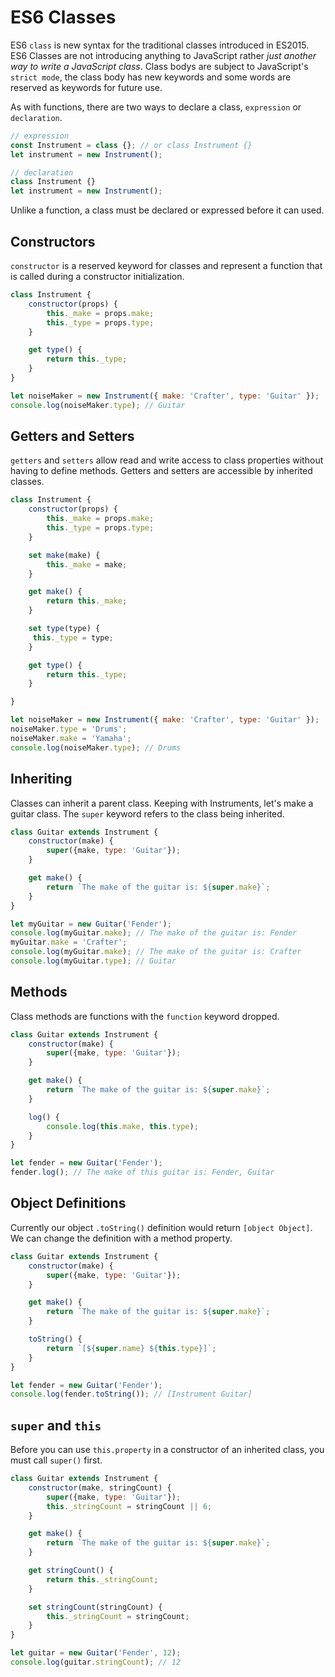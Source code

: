 # ES6 Classes

ES6 `class` is new syntax for the traditional classes introduced in ES2015. 
ES6 Classes are not introducing anything to JavaScript rather _just another way 
to write a JavaScript class_. Class bodys are subject to JavaScript's
`strict mode`, the class body has new keywords and some words are 
reserved as keywords for future use.

As with functions, there are two ways to declare a class, `expression` or 
`declaration`. 

```js
// expression
const Instrument = class {}; // or class Instrument {}
let instrument = new Instrument();

// declaration
class Instrument {}
let instrument = new Instrument();
```

Unlike a function, a class must be declared or expressed before it can used.

## Constructors

`constructor` is a reserved keyword for classes and represent a function that
is called during a constructor initialization.

```js
class Instrument {
	constructor(props) {
		this._make = props.make;
		this._type = props.type;
	}

	get type() {
		return this._type;
	}
}

let noiseMaker = new Instrument({ make: 'Crafter', type: 'Guitar' });
console.log(noiseMaker.type); // Guitar
```
## Getters and Setters

`getters` and `setters` allow read and write access to class properties without 
having to define methods. Getters and setters are accessible by inherited 
classes.

```js
class Instrument {
	constructor(props) {
		this._make = props.make;
		this._type = props.type;
	}

	set make(make) {
		this._make = make;
	}

	get make() {
		return this._make;
	}

	set type(type) {
	 this._type = type;
	}

	get type() {
		return this._type;
	}

}

let noiseMaker = new Instrument({ make: 'Crafter', type: 'Guitar' });
noiseMaker.type = 'Drums';
noiseMaker.make = 'Yamaha';
console.log(noiseMaker.type); // Drums
```

## Inheriting

Classes can inherit a parent class. Keeping with Instruments, let's make a 
guitar class. The `super` keyword refers to the class being inherited.

```js
class Guitar extends Instrument {
	constructor(make) {
		super({make, type: 'Guitar'});
	}

	get make() {
		return `The make of the guitar is: ${super.make}`;
	}
}

let myGuitar = new Guitar('Fender');
console.log(myGuitar.make); // The make of the guitar is: Fender
myGuitar.make = 'Crafter';
console.log(myGuitar.make); // The make of the guitar is: Crafter
console.log(myGuitar.type); // Guitar
```

## Methods

Class methods are functions with the `function` keyword dropped.

```js
class Guitar extends Instrument {
	constructor(make) {
		super({make, type: 'Guitar'});
	}

	get make() {
		return `The make of the guitar is: ${super.make}`;
	}

	log() {
		console.log(this.make, this.type);
	}
}

let fender = new Guitar('Fender');
fender.log(); // The make of this guitar is: Fender, Guitar
```

## Object Definitions

Currently our object `.toString()` definition would return `[object Object]`.
We can change the definition with a method property.

```js
class Guitar extends Instrument {
	constructor(make) {
		super({make, type: 'Guitar'});
	}

	get make() {
		return `The make of the guitar is: ${super.make}`;
	}

	toString() {
		return `[${super.name} ${this.type}]`;
	}
}

let fender = new Guitar('Fender');
console.log(fender.toString()); // [Instrument Guitar]
```

## `super` and `this`

Before you can use `this.property` in a constructor of an inherited class, you 
must call `super()` first.

```js
class Guitar extends Instrument {
	constructor(make, stringCount) {
		super({make, type: 'Guitar'});
		this._stringCount = stringCount || 6;
	}

	get make() {
		return `The make of the guitar is: ${super.make}`;
	}

	get stringCount() {
		return this._stringCount;
	}

	set stringCount(stringCount) {
		this._stringCount = stringCount;
	}
}

let guitar = new Guitar('Fender', 12);
console.log(guitar.stringCount); // 12
```
